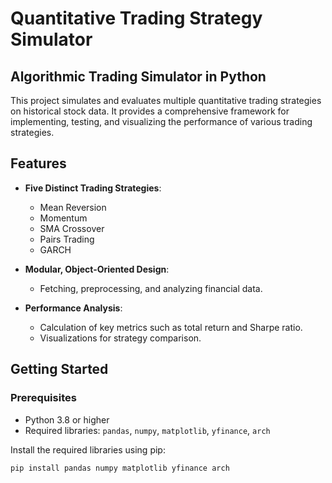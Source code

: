 # Quantitative Trading Strategy Simulator

## Algorithmic Trading Simulator in Python

This project simulates and evaluates multiple quantitative trading strategies on historical stock data. It provides a comprehensive framework for implementing, testing, and visualizing the performance of various trading strategies.

## Features

- **Five Distinct Trading Strategies**: 
  - Mean Reversion
  - Momentum
  - SMA Crossover
  - Pairs Trading
  - GARCH

- **Modular, Object-Oriented Design**: 
  - Fetching, preprocessing, and analyzing financial data.

- **Performance Analysis**: 
  - Calculation of key metrics such as total return and Sharpe ratio.
  - Visualizations for strategy comparison.

## Getting Started

### Prerequisites

- Python 3.8 or higher
- Required libraries: `pandas`, `numpy`, `matplotlib`, `yfinance`, `arch`

Install the required libraries using pip:

```bash
pip install pandas numpy matplotlib yfinance arch
